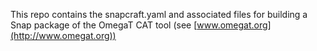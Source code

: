 This repo contains the snapcraft.yaml and associated files for building a Snap package of the OmegaT CAT tool (see [www.omegat.org](http://www.omegat.org))
